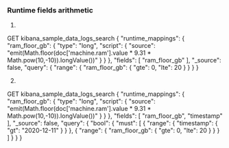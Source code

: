 ### Runtime fields arithmetic

1. 

GET kibana_sample_data_logs\_search
{
  "runtime_mappings": {
    "ram_floor_gb": {
      "type": "long",
      "script": {
        "source": "emit(Math.floor(doc['machine.ram'].value * 9.31 * Math.pow(10,-10)).longValue())"
      }
    }
  },
  "fields": [
    "ram_floor_gb"
  ],
  "_source": false,
  "query": {
    "range": {
      "ram_floor_gb": {
        "gte": 0,
        "lte": 20
      }
    }
  }
}

2. 

GET kibana_sample_data_logs\_search
{
  "runtime_mappings": {
    "ram_floor_gb": {
      "type": "long",
      "script": {
        "source": "emit(Math.floor(doc['machine.ram'].value * 9.31 * Math.pow(10,-10)).longValue())"
      }
    }
  },
  "fields": [
    "ram_floor_gb",
    "timestamp"
  ],
  "_source": false,
  "query": {
    "bool": {
      "must": [
        {
          "range": {
            "timestamp": {
              "gt": "2020-12-11"
            }
          }
        },
        {
          "range": {
            "ram_floor_gb": {
              "gte": 0,
              "lte": 20
            }
          }
        }
      ]
    }
  }
}

